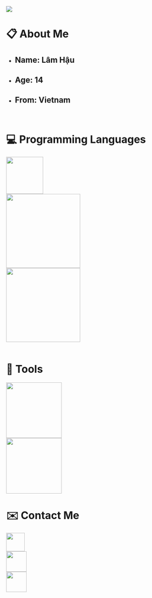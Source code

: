 <img src="https://readme-typing-svg.herokuapp.com?color=0E3BF7&background=FFFFFF00&center=true&vCenter=true&lines=Hi+everyone%F0%9F%91%8B%2C+I'm+Hau!!!">

<h1>📋 About Me</h1>
<ul>
    <li><h2>Name: <strong>Lâm Hậu</strong></h2></li>
    <li><h2>Age: <strong>14</strong></h2></li>
    <li><h2>From: <strong>Vietnam </strong></h2></li>
</ul>
<br>
<h1>💻 Programming Languages</h1>
<a href="https://python.org"><img src="https://learnopencv.com/wp-content/uploads/2021/05/Python_logo.png" height="100px"></a>
<br>
<a href="https://nodejs.org/"><img src="https://logos-download.com/wp-content/uploads/2016/09/Node_logo_NodeJS.png" height="200px"></a>
<br>
<a herf="https://html.com/"><img src="https://www.pinclipart.com/picdir/big/196-1961930_front-end-html-css-javascript-logo-clipart.png" height="200px"></a>
<br>
<br>
<h1>🔧 Tools</h1>
<a href="https://code.visualstudio.com/"><img src="https://iconape.com/wp-content/png_logo_vector/visual-studio-code.png" height = "150px"></a>
<br>
<a href="https://visualstudio.microsoft.com/fr/vs/community/"><img src="https://gdm-catalog-fmapi-prod.imgix.net/ProductLogo/1b6d695a-be0d-4aaf-920f-675585b5bb9c.png?auto=format&ixlib=react-9.0.3&w=2618" height = "150px"></a>
<br>
<h1>✉️ Contact Me</h1>
<a href="https://facebook.com/haudaddy"><img src="https://img.shields.io/badge/Facebook-0077B5?style=for-the-badge&logo=facebook&color=395693&logoColor=white" height="50px"></a>
<br>
<a href="https://discord.gg/DUKYBH2p4w"><img src="https://img.shields.io/badge/Discord-0077B5?style=for-the-badge&logo=discord&color=5037EA&logoColor=white" height="55px"></a>
<br>
<a href="https://tree-bot.haunosimp.repl.co/"><img src="https://img.shields.io/badge/Website-0077B5?style=for-the-badge&logo=cairometro&color=5037EA&logoColor=white" height="55px"></a>
